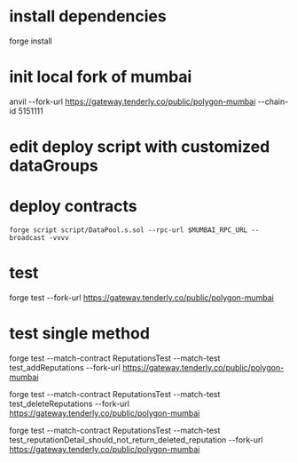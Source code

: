 # install dependencies
forge install

# init local fork of mumbai
anvil --fork-url https://gateway.tenderly.co/public/polygon-mumbai --chain-id 5151111

# edit deploy script with customized dataGroups

# deploy contracts
```
forge script script/DataPool.s.sol --rpc-url $MUMBAI_RPC_URL --broadcast -vvvv
```

# test
forge test --fork-url https://gateway.tenderly.co/public/polygon-mumbai

# test single method
forge test --match-contract ReputationsTest --match-test test_addReputations --fork-url https://gateway.tenderly.co/public/polygon-mumbai

forge test --match-contract ReputationsTest --match-test test_deleteReputations --fork-url https://gateway.tenderly.co/public/polygon-mumbai

forge test --match-contract ReputationsTest --match-test test_reputationDetail_should_not_return_deleted_reputation --fork-url https://gateway.tenderly.co/public/polygon-mumbai